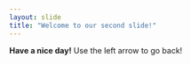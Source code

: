 ```yaml
---
layout: slide
title: "Welcome to our second slide!"
---
```

**Have a  nice day!**
Use the left arrow to go back!
